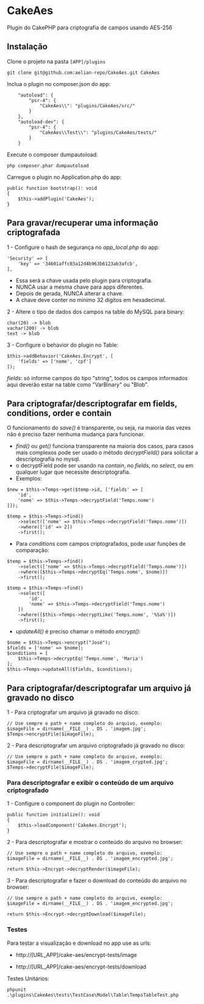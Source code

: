 # CakeAes
Plugin do CakePHP para criptografia de campos usando AES-256

## Instalação

Clone o projeto na pasta `[APP]/plugins`
```
git clone git@github.com:aelian-repo/CakeAes.git CakeAes
```

Inclua o plugin no composer.json do app:
```
    "autoload": {
        "psr-4": {
            "CakeAes\\": "plugins/CakeAes/src/"
        }
    },
    "autoload-dev": {
        "psr-4": {
            "CakeAes\\Test\\": "plugins/CakeAes/tests/"
        }
    }

``` 

Execute o composer dumpautoload:
```
php composer.phar dumpautoload
```

Carregue o plugin no Application.php do app:
```
public function bootstrap(): void
{
    $this->addPlugin('CakeAes');
}
```

## Para gravar/recuperar uma informação criptografada

1 - Configure o hash de segurança no *app_local.php* do app:
```
'Security' => [
    'key' => '34601affc03a12d4b963b6123ab3afcb',
],
```
- Essa será a chave usada pelo plugin para criptografia.
- NUNCA usar a mesma chave para apps diferentes.
- Depois de gerada, NUNCA alterar a chave.
- A chave deve conter no mínimo 32 digitos em hexadecimal.

2 - Altere o tipo de dados dos campos na table do MySQL para binary:
```
char(20) -> blob
vachar(200) -> blob
text -> blob
```

3 - Configure o behavior do plugin no Table:
```
$this->addBehavior('CakeAes.Encrypt', [
    'fields' => ['nome', 'cpf']
]);
```
*fields*: só informe campos do tipo "string", todos os campos informados aqui deverão estar na table como "VarBinary" ou "Blob".

## Para criptografar/descriptografar em fields, conditions, order e contain

O funcionamento do *save()* é transparente, ou seja, na maioria das vezes não é preciso fazer nenhuma mudança para funcionar. 

- *find()* ou *get()* funciona transparente na maioria dos casos, para casos mais complexos pode ser usado o método *decryptField()* para solicitar a descriptografia no mysql.
- o decryptField pode ser usando na *contain*, no *fields*, no *select*, ou em qualquer lugar que necessite descriptografia.
- Exemplos:
```
$new = $this->Temps->get($temp->id, ['fields' => [
    'id', 
    'nome' => $this->Temps->decryptField('Temps.nome')
]]);   

$temp = $this->Temps->find()
    ->select(['nome' => $this->Temps->decryptField('Temps.nome')])
    ->where(['id' => 2])
    ->first();   
```

- Para *conditions* com campos criptografados, pode usar funções de comparação: 
```
$temp = $this->Temps->find()
    ->select(['nome' => $this->Temps->decryptField('Temps.nome')])
    ->where([$this->Temps->decryptEq('Temps.nome', $nome)])
    ->first();   

$temp = $this->Temps->find()
    ->select([
        'id', 
        'nome' => $this->Temps->decryptField('Temps.nome')
    ])
    ->where([$this->Temps->decryptLike('Temps.nome', '%Sa%')])
    ->first();   
```

- *updateAll()* é preciso chamar o método *encrypt()*:
```
$nome = $this->Temps->encrypt("José");        
$fields = ['nome' => $nome];
$conditions = [
    $this->Temps->decryptEq('Temps.nome', 'Maria')
];
$this->Temps->updateAll($fields, $conditions);
```

## Para criptografar/descriptografar um arquivo já gravado no disco

1 - Para criptografar um arquivo já gravado no disco:
```
// Use sempre o path + name completo do arquivo, exemplo:
$imageFile = dirname(__FILE__) . DS . 'imagem.jpg';
$Temps->encryptFile($imageFile);
```

2 - Para descriptografar um arquivo criptografado já gravado no disco:
```
// Use sempre o path + name completo do arquivo, exemplo:
$imageFile = dirname(__FILE__) . DS . 'imagem_crypted.jpg';
$Temps->decryptFile($imageFile);
```

### Para descriptografar e exibir o conteúdo de um arquivo criptografado 

1 - Configure o component do plugin no Controller:
```
public function initialize(): void
{
    $this->loadComponent('CakeAes.Encrypt');
}
```

2 - Para descriptografar e mostrar o conteúdo do arquivo no browser:
```
// Use sempre o path + name completo do arquivo, exemplo:
$imageFile = dirname(__FILE__) . DS . 'imagem_encrypted.jpg';

return $this->Encrypt->decryptRender($imageFile);
```

3 - Para descriptografar e fazer o download do conteúdo do arquivo no browser:
```
// Use sempre o path + name completo do arquivo, exemplo:
$imageFile = dirname(__FILE__) . DS . 'imagem_encrypted.jpg';

return $this->Encrypt->decryptDownload($imageFile);
```

### Testes

Para testar a visualização e download no app use as urls:

- http://[URL_APP]/cake-aes/encrypt-tests/image

- http://[URL_APP]/cake-aes/encrypt-tests/download

Testes Unitários:

```
phpunit .\plugins\CakeAes\tests\TestCase\Model\Table\TempsTableTest.php
```
